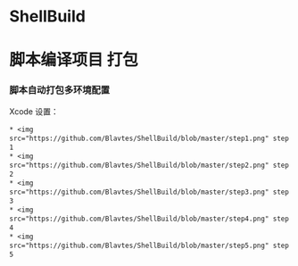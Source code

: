 ShellBuild
==========
# 脚本编译项目 打包
### 脚本自动打包多环境配置

Xcode 设置：

    * <img src="https://github.com/Blavtes/ShellBuild/blob/master/step1.png" step 1
    * <img src="https://github.com/Blavtes/ShellBuild/blob/master/step2.png" step 2
    * <img src="https://github.com/Blavtes/ShellBuild/blob/master/step3.png" step 3
    * <img src="https://github.com/Blavtes/ShellBuild/blob/master/step4.png" step 4
    * <img src="https://github.com/Blavtes/ShellBuild/blob/master/step5.png" step 5
